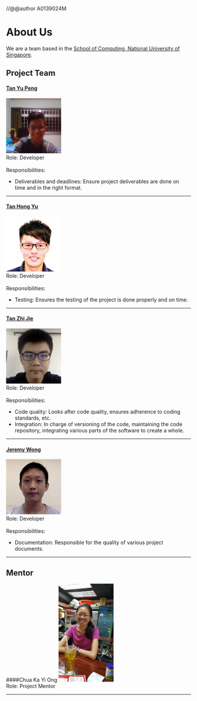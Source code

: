 //@@author A0139024M
# About Us

We are a team based in the [School of Computing, National University of Singapore](http://www.comp.nus.edu.sg).

## Project Team

#### [Tan Yu Peng](http://github.com/GitMeGet)
<img src="images/yupeng.jpeg" width="150"><br>
Role: Developer <br>  
Responsibilities: <br> 
- Deliverables and deadlines: Ensure project deliverables are done on time and in the right format.<br>

-----

#### [Tan Hong Yu](http://github.com/hongyuhy)
<img src="images/hongyu.png" width="150"><br>
Role: Developer <br>  
Responsibilities: <br> 
- Testing: Ensures the testing of the project is done properly and on time.<br>

-----

#### [Tan Zhi Jie](http://github.com/zhijietan94)
<img src="images/zhijie.png" width="150"><br>
Role: Developer <br>  
Responsibilities: <br>
- Code quality: Looks after code quality, ensures adherence to coding standards, etc.<br>
- Integration: In charge of versioning of the code, maintaining the code repository, integrating various parts of the software to create a whole.<br>

-----

#### [Jeremy Wong](http://github.com/snowfeline)
<img src="images/jeremy.png" width="150"><br>
Role: Developer <br>  
Responsibilities: <br>
- Documentation: Responsible for the quality of various project documents.<br>
 
-----

## Mentor
####Chua Ka Yi Ong
<img src="images/advisor.jpeg" width="150"><br>
Role: Project Mentor <br>

----
